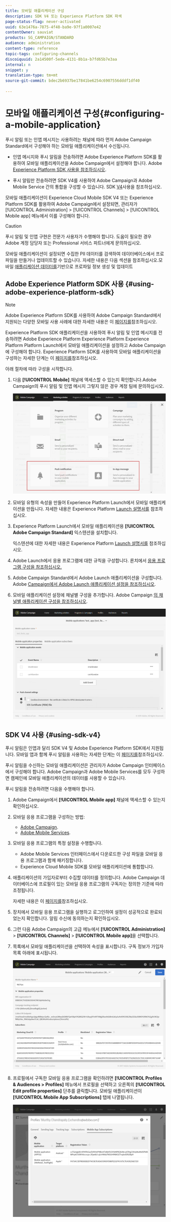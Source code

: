 ```yaml
---
title: 모바일 애플리케이션 구성
description: SDK V4 또는 Experience Platform SDK 파섹
page-status-flag: never-activated
uuid: 63e1476a-7875-4f48-ba9e-97f1a0007e42
contentOwner: sauviat
products: SG_CAMPAIGN/STANDARD
audience: administration
content-type: reference
topic-tags: configuring-channels
discoiquuid: 2a14500f-5ede-4131-8b1a-b7fd65b7e3aa
internal: n
snippet: y
translation-type: tm+mt
source-git-commit: bdec2b6937be17841be6254c6907556dddf1df40

---
```



# 모바일 애플리케이션 구성{#configuring-a-mobile-application}

푸시 알림 또는 인앱 메시지는 사용하려는 채널에 따라 먼저 Adobe Campaign Standard에서 구성해야 하는 모바일 애플리케이션에서 수신됩니다.

* 인앱 메시지와 푸시 알림을 전송하려면 Adobe Experience Platform SDK를 활용하여 모바일 애플리케이션을 Adobe Campaign에서 설정해야 합니다. Adobe [Experience Platform SDK 사용을 참조하십시오](#using-adobe-experience-platform-sdk).

* 푸시 알림만 전송하려면 SDK V4를 사용하여 Adobe Campaign과 Adobe Mobile Service 간의 통합을 구성할 수 있습니다. SDK [V4](#using-sdk-v4)사용을 참조하십시오.

모바일 애플리케이션이 Experience Cloud Mobile SDK V4 또는 Experience Platform SDK를 활용하여 Adobe Campaign에서 설정되면, 관리자가 [!UICONTROL Administration] &gt; [!UICONTROL Channels] &gt; [!UICONTROL Mobile app] 메뉴에서 이를 구성해야 합니다.

>[!CAUTION]
>
>푸시 알림 및 인앱 구현은 전문가 사용자가 수행해야 합니다. 도움이 필요한 경우 Adobe 계정 담당자 또는 Professional 서비스 파트너에게 문의하십시오.

모바일 애플리케이션이 설정되면 수집한 PII 데이터를 검색하여 데이터베이스에서 프로파일을 만들거나 업데이트할 수 있습니다. 자세한 내용은 다음 섹션을 참조하십시오.모바일 [애플리케이션 데이터를](../../channels/using/updating-profile-with-mobile-app-data.md)기반으로 프로파일 정보 생성 및 업데이트

## Adobe Experience Platform SDK 사용 {#using-adobe-experience-platform-sdk}

>[!Note]
>
>Adobe Experience Platform SDK를 사용하여 Adobe Campaign Standard에서 지원되는 다양한 모바일 사용 사례에 대한 자세한 내용은 이 [페이지를](https://helpx.adobe.com/campaign/kb/configure-launch-rules-acs-use-cases.html)참조하십시오.

Experience Platform SDK 애플리케이션을 사용하여 푸시 알림 및 인앱 메시지를 전송하려면 Adobe Experience Platform Experience Platform Experience Platform Platform Launch에서 모바일 애플리케이션을 설정하고 Adobe Campaign에 구성해야 합니다. Experience Platform SDK를 사용하여 모바일 애플리케이션을 구성하는 자세한 단계는 이 [페이지를](https://helpx.adobe.com/campaign/kb/configuring-app-sdkv4.html)참조하십시오.

아래 절차에 따라 구성을 시작합니다.

1. 다음 **[!UICONTROL Mobile]** 채널에 액세스할 수 있는지 확인합니다.Adobe Campaign의 푸시 알림 및 인앱 메시지 그렇지 않은 경우 계정 팀에 문의하십시오.

   ![](assets/launch_1.png)

1. 모바일 유형의 속성을 만들어 Experience Platform Launch에서 모바일 애플리케이션을 만듭니다. 자세한 내용은 Experience Platform [Launch 설명서를](https://aep-sdks.gitbook.io/docs/getting-started/create-a-mobile-property#create-a-new-mobile-property) 참조하십시오.
1. Experience Platform Launch에서 모바일 애플리케이션용 **[!UICONTROL Adobe Campaign Standard]** 익스텐션을 설치합니다.

   익스텐션에 대한 자세한 내용은 Experience Platform [Launch 설명서를](https://aep-sdks.gitbook.io/docs/using-mobile-extensions/adobe-campaign-standard) 참조하십시오.

1. Adobe Launch에서 응용 프로그램에 대한 규칙을 구성합니다. 론치에서 [응용 프로그램 구성을 참조하십시오.](https://helpx.adobe.com/campaign/kb/config-app-in-launch.html#Step1Createdataelements)
1. Adobe Campaign Standard에서 Adobe Launch 애플리케이션을 구성합니다. Adobe [Campaign에서 Adobe Launch 애플리케이션 설정을 참조하십시오](https://helpx.adobe.com/campaign/kb/configuring-app-sdk.html#SettingupyourAdobeLaunchapplicationinAdobeCampaign).
1. 모바일 애플리케이션 설정에 채널별 구성을 추가합니다. Adobe Campaign [의 채널별 애플리케이션 구성을 참조하십시오](https://helpx.adobe.com/campaign/kb/configuring-app-sdk.html#ChannelspecificapplicationconfigurationinAdobeCampaign).

   ![](assets/launch_2.png)

## SDK V4 사용 {#using-sdk-v4}

푸시 알림은 인앱과 달리 SDK V4 및 Adobe Experience Platform SDK에서 지원됩니다. 모바일 앱과 함께 푸시 알림을 사용하는 자세한 단계는 이 [페이지를](https://helpx.adobe.com/campaign/kb/configuring-app-sdkv4.html)참조하십시오.

푸시 알림을 수신하는 모바일 애플리케이션은 관리자가 Adobe Campaign 인터페이스에서 구성해야 합니다. Adobe Campaign과 Adobe Mobile Services를 모두 구성하면 캠페인에 모바일 애플리케이션의 데이터를 사용할 수 있습니다.

푸시 알림을 전송하려면 다음을 수행해야 합니다.

1. Adobe Campaign에서 **[!UICONTROL Mobile app]** 채널에 액세스할 수 있는지 확인하십시오.
1. 모바일 응용 프로그램을 구성하는 방법:

   * [Adobe Campaign](https://helpx.adobe.com/campaign/kb/configuring-app-sdkv4.html#SettingupamobileapplicationinAdobeCampaign).
   * [Adobe Mobile Services](https://helpx.adobe.com/campaign/kb/configuring-app-sdkv4.html#ConfiguringamobileapplicationinAdobeMobileServices).

1. 모바일 응용 프로그램의 특정 설정을 수행합니다.

   * Adobe Mobile Services 인터페이스에서 다운로드한 구성 파일을 모바일 응용 프로그램과 함께 패키징합니다.
   * Experience Cloud Mobile SDK를 모바일 애플리케이션에 통합합니다.

1. 애플리케이션의 가입자로부터 수집할 데이터를 정의합니다. Adobe Campaign 데이터베이스에 프로필이 있는 모바일 응용 프로그램의 구독자는 정의한 기준에 따라 조정됩니다.

   자세한 내용은 이 [페이지를](https://helpx.adobe.com/campaign/kb/configuring-app-sdkv4.html#Collectingsubscribersdatafromamobileapplication)참조하십시오.

1. 장치에서 모바일 응용 프로그램을 실행하고 로그인하여 설정이 성공적으로 완료되었는지 확인합니다. 알림 수신에 동의하는지 확인하십시오.
1. 그런 다음 Adobe Campaign의 고급 메뉴에서 **[!UICONTROL Administration]** &gt; **[!UICONTROL Channels]** &gt; **[!UICONTROL Mobile app]**&#x200B;을 선택합니다.
1. 목록에서 모바일 애플리케이션을 선택하여 속성을 표시합니다. 구독 정보가 가입자 목록 아래에 표시됩니다.

   ![](assets/push_notif_mobile_app.png)

1. 프로필에서 구독한 모바일 응용 프로그램을 확인하려면 **[!UICONTROL Profiles & Audiences > Profiles]** 메뉴에서 프로필을 선택하고 오른쪽의 **[!UICONTROL Edit profile properties]** 단추를 클릭합니다. 모바일 애플리케이션이 **[!UICONTROL Mobile App Subscriptions]** 탭에 나열됩니다.

   ![](assets/push_notif_subscriptions.png)